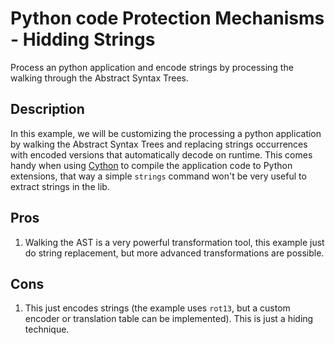 # Python code Protection Mechanisms - Hidding Strings

Process an python application and encode strings by processing the walking
through the Abstract Syntax Trees.


## Description

In this example, we will be customizing the processing a python application by
walking the Abstract Syntax Trees and replacing strings occurrences with
encoded versions that automatically decode on runtime. This comes handy when
using [Cython](http://cython.org/) to compile the application code to Python
extensions, that way a simple ``strings`` command won't be very useful to
extract strings in the lib.

## Pros

1. Walking the AST is a very powerful transformation tool, this example just
   do string replacement, but more advanced transformations are possible.

## Cons

1. This just encodes strings (the example uses ``rot13``, but a custom encoder
   or translation table can be implemented). This is just a hiding technique.
